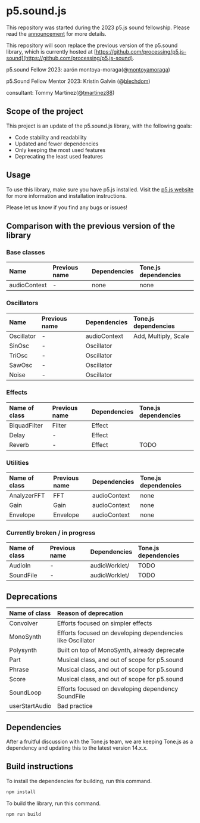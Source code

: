 # p5.sound.js

This repository was started during the 2023 p5.js sound fellowship. Please read the [announcement](https://medium.com/@ProcessingOrg/announcing-the-2023-p5-sound-fellow-aar%C3%B3n-montoya-moraga-7613450902f6) for more details.

This repository will soon replace the previous version of the p5.sound library, which is currently hosted at [https://github.com/processing/p5.js-sound](https://github.com/processing/p5.js-sound).

p5.sound Fellow 2023: aarón montoya-moraga(@[montoyamoraga](https://github.com/montoyamoraga))

p5.Sound Fellow Mentor 2023: Kristin Galvin (@[blechdom](https://github.com/blechdom))

consultant: Tommy Martinez(@[tmartinez88](https://github.com/tmartinez88))

## Scope of the project

This project is an update of the p5.sound.js library, with the following goals:

- Code stability and readability
- Updated and fewer dependencies
- Only keeping the most used features
- Deprecating the least used features

## Usage

To use this library, make sure you have p5.js installed. Visit the [p5.js website](https://p5js.org/) for more information and installation instructions.

Please let us know if you find any bugs or issues!

## Comparison with the previous version of the library

### Base classes

| Name         | Previous name | Dependencies | Tone.js dependencies |
| :----------- | :------------ | :----------- | :------------------- |
| audioContext | -             | none         | none                 |

### Oscillators

| Name       | Previous name | Dependencies | Tone.js dependencies |
| :--------- | :------------ | :----------- | :------------------- |
| Oscillator | -             | audioContext | Add, Multiply, Scale |
| SinOsc     | -             | Oscillator   |                      |
| TriOsc     | -             | Oscillator   |                      |
| SawOsc     | -             | Oscillator   |                      |
| Noise      | -             | Oscillator   |                      |

### Effects

| Name of class | Previous name | Dependencies | Tone.js dependencies |
| :------------ | :------------ | :----------- | :------------------- |
| BiquadFilter  | Filter        | Effect       |                      |
| Delay         | -             | Effect       |                      |
| Reverb        | -             | Effect       | TODO                 |

### Utilities

| Name of class | Previous name | Dependencies | Tone.js dependencies |
| :------------ | :------------ | :----------- | :------------------- |
| AnalyzerFFT   | FFT           | audioContext | none                 |
| Gain          | Gain          | audioContext | none                 |
| Envelope      | Envelope      | audioContext | none                 |

### Currently broken / in progress

| Name of class | Previous name | Dependencies  | Tone.js dependencies |
| :------------ | :------------ | :------------ | :------------------- |
| AudioIn       | -             | audioWorklet/ | TODO                 |
| SoundFile     | -             | audioWorklet/ | TODO                 |

## Deprecations

| Name of class  | Reason of deprecation                                      |
| :------------- | :--------------------------------------------------------- |
| Convolver      | Efforts focused on simpler effects                         |
| MonoSynth      | Efforts focused on developing dependencies like Oscillator |
| Polysynth      | Built on top of MonoSynth, already deprecate               |
| Part           | Musical class, and out of scope for p5.sound               |
| Phrase         | Musical class, and out of scope for p5.sound               |
| Score          | Musical class, and out of scope for p5.sound               |
| SoundLoop      | Efforts focused on developing dependency SoundFile         |
| userStartAudio | Bad practice                                               |

## Dependencies

After a fruitful discussion with the Tone.js team, we are keeping Tone.js as a dependency and updating this to the latest version 14.x.x.

## Build instructions

To install the dependencies for building, run this command.

```bash
npm install
```

To build the library, run this command.

```bash
npm run build
```
